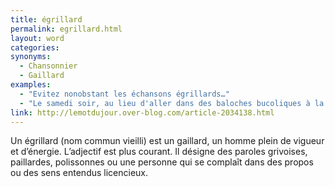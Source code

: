 ```yaml
---
title: égrillard
permalink: egrillard.html
layout: word
categories:
synonyms:
  - Chansonnier
  - Gaillard
examples:
  - "Evitez nonobstant les échansons égrillards…"
  - "Le samedi soir, au lieu d'aller dans des baloches bucoliques à la rencontre d'échansons égrillards."
link: http://lemotdujour.over-blog.com/article-2034138.html
---
```


Un égrillard (nom commun vieilli) est un gaillard, un homme plein de vigueur et d’énergie. L’adjectif est plus courant. Il désigne des paroles grivoises, paillardes, polissonnes ou une personne qui se complaît dans des propos ou des sens entendus licencieux.


